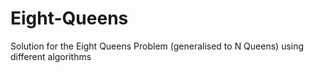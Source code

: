 # Eight-Queens
Solution for the Eight Queens Problem (generalised to N Queens) using different algorithms
